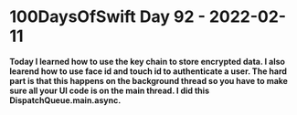 # 100DaysOfSwift Day 92 - 2022-02-11

**Today I learned how to use the key chain to store encrypted data. I also learend how to use face id and touch id to authenticate a user.  The hard part is that this happens on the background thread so you have to make sure all your UI code is on the main thread.  I did this DispatchQueue.main.async.**
